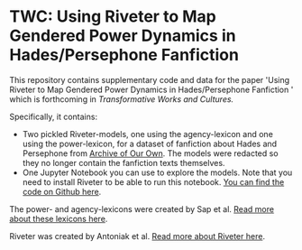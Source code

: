 # TWC: Using Riveter to Map Gendered Power Dynamics in Hades/Persephone Fanfiction 

This repository contains supplementary code and data for the paper 'Using Riveter to Map Gendered Power Dynamics in Hades/Persephone Fanfiction ' which is forthcoming in _Transformative Works and Cultures._ 

Specifically, it contains:
- Two pickled Riveter-models, one using the agency-lexicon and one using the power-lexicon, for a dataset of fanfiction about Hades and Persephone from [Archive of Our Own](https://archiveofourown.org/). The models were redacted so they no longer contain the fanfiction texts themselves.
- One Jupyter Notebook you can use to explore the models. Note that you need to install Riveter to be able to run this notebook. [You can find the code on Github here](https://github.com/maartensap/riveter-nlp). 


The power- and agency-lexicons were created by Sap et al. [Read more about these lexicons here](https://aclanthology.org/D17-1247/).  

Riveter was created by Antoniak et al. [Read more about Riveter here](https://aclanthology.org/2023.acl-demo.36/).
